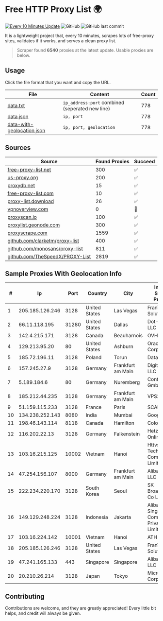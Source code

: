 
# Free HTTP Proxy List 🌍

[![Every 10 Minutes Update](https://github.com/mertguvencli/http-proxy-list/actions/workflows/main.yml/badge.svg?branch=main)](https://github.com/mertguvencli/http-proxy-list/actions/workflows/main.yml)
![GitHub](https://img.shields.io/github/license/mertguvencli/http-proxy-list)
![GitHub last commit](https://img.shields.io/github/last-commit/mertguvencli/http-proxy-list)

It is a lightweight project that, every 10 minutes, scrapes lots of free-proxy sites, validates if it works, and serves a clean proxy list.


> Scraper found **6540** proxies at the latest update. Usable proxies are below.

## Usage

Click the file format that you want and copy the URL.


|File|Content|Count|
|----|-------|-----|
|[data.txt](https://raw.githubusercontent.com/mertguvencli/http-proxy-list/main/proxy-list/data.txt)|`ip_address:port` combined (seperated new line)|778|
|[data.json](https://raw.githubusercontent.com/mertguvencli/http-proxy-list/main/proxy-list/data.json)|`ip, port`|778|
|[data-with-geolocation.json](https://raw.githubusercontent.com/mertguvencli/http-proxy-list/main/proxy-list/data-with-geolocation.json)|`ip, port, geolocation`|778|

## Sources

|Source|Found Proxies|Succeed|
|------|-------------|-------|
|[free-proxy-list.net](https://free-proxy-list.net)|300|✅|
|[us-proxy.org](https://www.us-proxy.org)|200|✅|
|[proxydb.net](http://proxydb.net)|15|✅|
|[free-proxy-list.com](https://free-proxy-list.com/?page=&port=&type%5B%5D=http&type%5B%5D=https&up_time=0&search=Search)|10|✅|
|[proxy-list.download](https://www.proxy-list.download/HTTP)|26|✅|
|[vpnoverview.com](https://vpnoverview.com/privacy/anonymous-browsing/free-proxy-servers)|0|🚫|
|[proxyscan.io](https://www.proxyscan.io)|100|✅|
|[proxylist.geonode.com](https://proxylist.geonode.com/api/proxy-list?limit=300&page=1&sort_by=lastChecked&sort_type=desc&protocols=http,https)|300|✅|
|[proxyscrape.com](https://api.proxyscrape.com/v2/?request=displayproxies&protocol=http&timeout=10000&country=all&ssl=all&anonymity=all)|1559|✅|
|[github.com/clarketm/proxy-list](https://raw.githubusercontent.com/clarketm/proxy-list/master/proxy-list-raw.txt)|400|✅|
|[github.com/monosans/proxy-list](https://raw.githubusercontent.com/monosans/proxy-list/main/proxies/http.txt)|811|✅|
|[github.com/TheSpeedX/PROXY-List](https://raw.githubusercontent.com/TheSpeedX/PROXY-List/master/http.txt)|2819|✅|


## Sample Proxies With Geolocation Info

|#|Ip|Port|Country|City|Internet Service Provider|
|-|--|----|-------|----|-------------------------|
|1|205.185.126.246|3128|United States|Las Vegas|FranTech Solutions|
|2|66.11.118.195|31280|United States|Dallas|Dot-Tech LLC|
|3|142.4.215.171|3128|Canada|Beauharnois|OVH SAS|
|4|129.213.95.20|80|United States|Ashburn|Oracle Corporation|
|5|185.72.196.11|3128|Poland|Torun|Data Space|
|6|157.245.27.9|3128|Germany|Frankfurt am Main|DigitalOcean, LLC|
|7|5.189.184.6|80|Germany|Nuremberg|Contabo GmbH|
|8|185.212.44.235|3128|Germany|Frankfurt am Main|VPS2day.com|
|9|51.159.115.233|3128|France|Paris|SCALEWAY|
|10|134.238.252.143|8080|India|Mumbai|Google LLC|
|11|198.46.143.114|8118|Canada|Hamilton|ColoCrossing|
|12|116.202.22.13|3128|Germany|Falkenstein|Hetzner Online GmbH|
|13|103.16.215.125|10002|Vietnam|Hanoi|Httvserver Technology Company Limited|
|14|47.254.156.107|8000|Germany|Frankfurt am Main|Alibaba.com LLC|
|15|222.234.220.170|3128|South Korea|Seoul|SK Broadband Co Ltd|
|16|149.129.248.224|3128|Indonesia|Jakarta|Alibaba.com Singapore E-Commerce Private Limited|
|17|103.16.224.142|10001|Vietnam|Hanoi|ATH|
|18|205.185.126.246|3128|United States|Las Vegas|FranTech Solutions|
|19|47.241.165.133|443|Singapore|Singapore|Alibaba.com LLC|
|20|20.210.26.214|3128|Japan|Tokyo|Microsoft Corporation|



## Contributing

Contributions are welcome, and they are greatly appreciated! Every
little bit helps, and credit will always be given.

